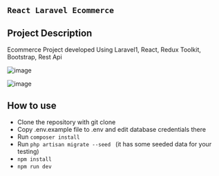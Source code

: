 ##  ``` React Laravel Ecommerce  ```
##  Project Description 
Ecommerce Project developed Using Laravel1, React, Redux Toolkit, Bootstrap, Rest Api


![image](https://github.com/user-attachments/assets/b88f68f5-8299-4676-bcbe-7fd6e2caaa82)

![image](https://github.com/user-attachments/assets/d7112421-5939-4d80-937b-71c0b94a5835)


## How to use

- Clone the repository with git clone
- Copy .env.example file to .env and edit database credentials there
- Run  ``` composer install  ```
- Run  ``` php artisan migrate --seed  ``` (it has some seeded data for your testing)
-  ``` npm install  ```
-  ``` npm run dev  ```



